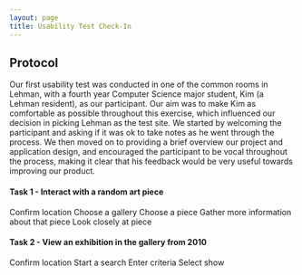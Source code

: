```yaml
---
layout: page
title: Usability Test Check-In
---
```


## Protocol
Our first usability test was conducted in one of the common rooms in Lehman, with a fourth year Computer Science major student, Kim (a Lehman resident), as our participant. Our aim was to make Kim as comfortable as possible throughout this exercise, which influenced our decision in picking Lehman as the test site. We started by welcoming the  participant and asking if it was ok to take notes as he went through the process. We then moved on to providing a brief overview our project and application design, and encouraged the participant to be vocal throughout the process, making it clear that his feedback would be very useful towards improving our product.

#### Task 1 - Interact with a random art piece
Confirm location
Choose a gallery
Choose a piece
Gather more information about that piece
Look closely at piece

#### Task 2 - View an exhibition in the gallery from 2010
Confirm location
Start a search
Enter criteria
Select show
